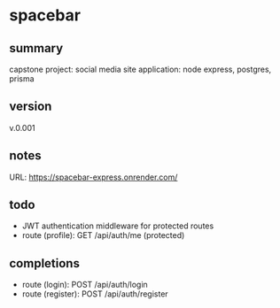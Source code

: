 # spacebar

## summary

capstone project: social media site
application: node express, postgres, prisma

## version
v.0.001

## notes
URL: https://spacebar-express.onrender.com/

## todo

- JWT authentication middleware for protected routes
- route (profile): GET /api/auth/me (protected)

## completions

- route (login): POST /api/auth/login
- route (register): POST /api/auth/register
